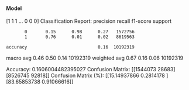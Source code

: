 #### Model
[1 1 1 ... 0 0 0]
Classification Report:
              precision    recall  f1-score   support

           0       0.15      0.98      0.27   1572756
           1       0.76      0.01      0.02   8619563

    accuracy                           0.16  10192319
   macro avg       0.46      0.50      0.14  10192319
weighted avg       0.67      0.16      0.06  10192319

Accuracy: 0.1606004482395027
Confusion Matrix:
[[1544073   28683]
 [8526745   92818]]
Confusion Matrix (%):
[[15.14937866  0.2814178 ]
 [83.65853738  0.91066616]]
